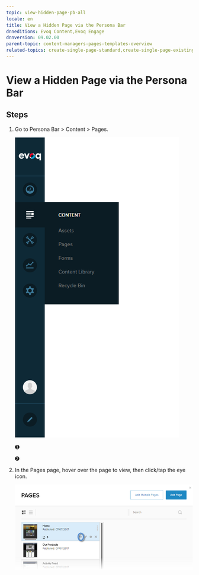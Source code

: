 ```yaml
---
topic: view-hidden-page-pb-all
locale: en
title: View a Hidden Page via the Persona Bar
dnneditions: Evoq Content,Evoq Engage
dnnversion: 09.02.00
parent-topic: content-managers-pages-templates-overview
related-topics: create-single-page-standard,create-single-page-existing,create-single-page-url,create-single-page-file,create-multiple-pages-pb-all,configure-page-standard,configure-page-existing,configure-page-url,configure-page-file,copy-page-pb-all,edit-page-pb-all,delete-page-pb-all,restore-deleted-pages,purge-deleted-pages,copy-permissions-to-child-pages-pb-all
---
```


# View a Hidden Page via the Persona Bar

## Steps

1.  Go to Persona Bar \> Content \> Pages.
    
    ![Persona Bar > Content > Pages](/images/scr-pbar-cmg-Content-E91.png)
    
    ➊
    
    ➋
    
2.  In the Pages page, hover over the page to view, then click/tap the eye icon.
    
      
    
    ![Pages > View](/images/scr-pb-Pages-View-E91.png)
